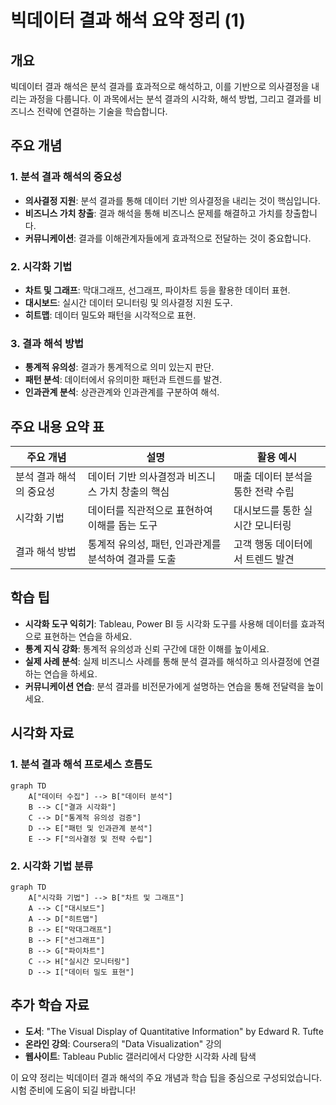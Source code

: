# 빅데이터 결과 해석 요약 정리 (1)

## 개요

빅데이터 결과 해석은 분석 결과를 효과적으로 해석하고, 이를 기반으로 의사결정을 내리는 과정을 다룹니다. 이 과목에서는 분석 결과의 시각화, 해석 방법, 그리고 결과를 비즈니스 전략에 연결하는 기술을 학습합니다.

## 주요 개념

### 1. **분석 결과 해석의 중요성**
- **의사결정 지원**: 분석 결과를 통해 데이터 기반 의사결정을 내리는 것이 핵심입니다.
- **비즈니스 가치 창출**: 결과 해석을 통해 비즈니스 문제를 해결하고 가치를 창출합니다.
- **커뮤니케이션**: 결과를 이해관계자들에게 효과적으로 전달하는 것이 중요합니다.

### 2. **시각화 기법**
- **차트 및 그래프**: 막대그래프, 선그래프, 파이차트 등을 활용한 데이터 표현.
- **대시보드**: 실시간 데이터 모니터링 및 의사결정 지원 도구.
- **히트맵**: 데이터 밀도와 패턴을 시각적으로 표현.

### 3. **결과 해석 방법**
- **통계적 유의성**: 결과가 통계적으로 의미 있는지 판단.
- **패턴 분석**: 데이터에서 유의미한 패턴과 트렌드를 발견.
- **인과관계 분석**: 상관관계와 인과관계를 구분하여 해석.

## 주요 내용 요약 표

| **주요 개념**            | **설명**                                                                 | **활용 예시**                     |
|--------------------------|-------------------------------------------------------------------------|-----------------------------------|
| 분석 결과 해석의 중요성  | 데이터 기반 의사결정과 비즈니스 가치 창출의 핵심                     | 매출 데이터 분석을 통한 전략 수립 |
| 시각화 기법              | 데이터를 직관적으로 표현하여 이해를 돕는 도구                        | 대시보드를 통한 실시간 모니터링   |
| 결과 해석 방법           | 통계적 유의성, 패턴, 인과관계를 분석하여 결과를 도출                 | 고객 행동 데이터에서 트렌드 발견  |

## 학습 팁

- **시각화 도구 익히기**: Tableau, Power BI 등 시각화 도구를 사용해 데이터를 효과적으로 표현하는 연습을 하세요.
- **통계 지식 강화**: 통계적 유의성과 신뢰 구간에 대한 이해를 높이세요.
- **실제 사례 분석**: 실제 비즈니스 사례를 통해 분석 결과를 해석하고 의사결정에 연결하는 연습을 하세요.
- **커뮤니케이션 연습**: 분석 결과를 비전문가에게 설명하는 연습을 통해 전달력을 높이세요.

## 시각화 자료

### 1. 분석 결과 해석 프로세스 흐름도

```mermaid
graph TD
    A["데이터 수집"] --> B["데이터 분석"]
    B --> C["결과 시각화"]
    C --> D["통계적 유의성 검증"]
    D --> E["패턴 및 인과관계 분석"]
    E --> F["의사결정 및 전략 수립"]
```

### 2. 시각화 기법 분류

```mermaid
graph TD
    A["시각화 기법"] --> B["차트 및 그래프"]
    A --> C["대시보드"]
    A --> D["히트맵"]
    B --> E["막대그래프"]
    B --> F["선그래프"]
    B --> G["파이차트"]
    C --> H["실시간 모니터링"]
    D --> I["데이터 밀도 표현"]
```

## 추가 학습 자료

- **도서**: "The Visual Display of Quantitative Information" by Edward R. Tufte
- **온라인 강의**: Coursera의 "Data Visualization" 강의
- **웹사이트**: Tableau Public 갤러리에서 다양한 시각화 사례 탐색

이 요약 정리는 빅데이터 결과 해석의 주요 개념과 학습 팁을 중심으로 구성되었습니다. 시험 준비에 도움이 되길 바랍니다! 